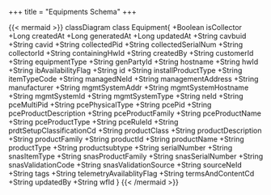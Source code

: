 +++
title = "Equipments Schema"
+++

{{< mermaid >}}
classDiagram
  class Equipment{
    +Boolean isCollector
    +Long createdAt
    +Long generatedAt
    +Long updatedAt
    +String cavbuid
    +String cavid
    +String collectedPid
    +String collectedSerialNum
    +String collectorId
    +String containingHwId
    +String createdBy
    +String customerId
    +String equipmentType
    +String genPartyId
    +String hostname
    +String hwId
    +String ibAvailabilityFlag
    +String id
    +String installProductType
    +String itemTypeCode
    +String managedNeId
    +String managementAddress
    +String manufacturer
    +String mgmtSystemAddr
    +String mgmtSystemHostname
    +String mgmtSystemId
    +String mgmtSystemType
    +String neId
    +String pceMultiPid
    +String pcePhysicalType
    +String pcePid
    +String pceProductDescription
    +String pceProductFamily
    +String pceProductName
    +String pceProductType
    +String pceRuleId
    +String prdtSetupClassificationCd
    +String productClass
    +String productDescription
    +String productFamily
    +String productId
    +String productName
    +String productType
    +String productsubtype
    +String serialNumber
    +String snasItemType
    +String snasProductFamily
    +String snasSerialNumber
    +String snasValidationCode
    +String snasValidationSource
    +String sourceNeId
    +String tags
    +String telemetryAvailablityFlag
    +String termsAndContentCd
    +String updatedBy
    +String wfId
  }
{{< /mermaid >}}

